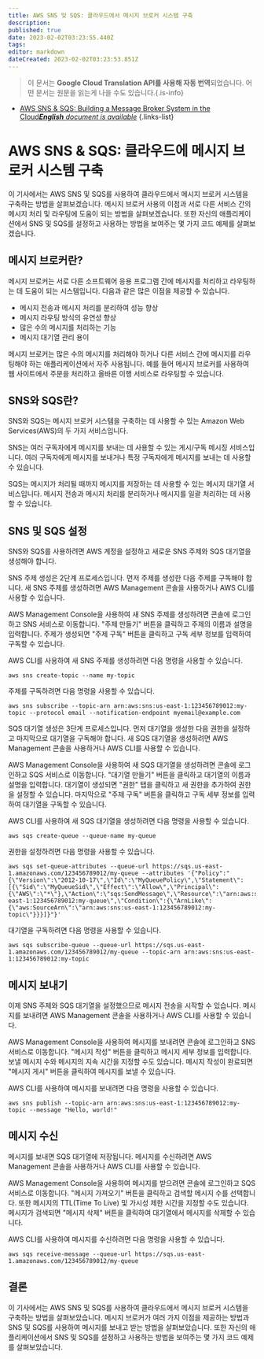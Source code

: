 ```yaml
---
title: AWS SNS 및 SQS: 클라우드에서 메시지 브로커 시스템 구축
description: 
published: true
date: 2023-02-02T03:23:55.440Z
tags: 
editor: markdown
dateCreated: 2023-02-02T03:23:53.851Z
---
```


> 이 문서는 **Google Cloud Translation API를 사용해 자동 번역**되었습니다.
어떤 문서는 원문을 읽는게 나을 수도 있습니다.{.is-info}



- [AWS SNS & SQS: Building a Message Broker System in the Cloud***English** document is available*](/en/Knowledge-base/Cloud/aws-sns--sqs-building-a-message-broker-system-in-the-cloud)
{.links-list}


# AWS SNS & SQS: 클라우드에 메시지 브로커 시스템 구축

이 기사에서는 AWS SNS 및 SQS를 사용하여 클라우드에서 메시지 브로커 시스템을 구축하는 방법을 살펴보겠습니다. 메시지 브로커 사용의 이점과 서로 다른 서비스 간의 메시지 처리 및 라우팅에 도움이 되는 방법을 살펴보겠습니다. 또한 자신의 애플리케이션에서 SNS 및 SQS를 설정하고 사용하는 방법을 보여주는 몇 가지 코드 예제를 살펴보겠습니다.

## 메시지 브로커란?

메시지 브로커는 서로 다른 소프트웨어 응용 프로그램 간에 메시지를 처리하고 라우팅하는 데 도움이 되는 시스템입니다. 다음과 같은 많은 이점을 제공할 수 있습니다.

- 메시지 전송과 메시지 처리를 분리하여 성능 향상
- 메시지 라우팅 방식의 유연성 향상
- 많은 수의 메시지를 처리하는 기능
- 메시지 대기열 관리 용이

메시지 브로커는 많은 수의 메시지를 처리해야 하거나 다른 서비스 간에 메시지를 라우팅해야 하는 애플리케이션에서 자주 사용됩니다. 예를 들어 메시지 브로커를 사용하여 웹 사이트에서 주문을 처리하고 올바른 이행 서비스로 라우팅할 수 있습니다.

## SNS와 SQS란?

SNS와 SQS는 메시지 브로커 시스템을 구축하는 데 사용할 수 있는 Amazon Web Services(AWS)의 두 가지 서비스입니다.

SNS는 여러 구독자에게 메시지를 보내는 데 사용할 수 있는 게시/구독 메시징 서비스입니다. 여러 구독자에게 메시지를 보내거나 특정 구독자에게 메시지를 보내는 데 사용할 수 있습니다.

SQS는 메시지가 처리될 때까지 메시지를 저장하는 데 사용할 수 있는 메시지 대기열 서비스입니다. 메시지 전송과 메시지 처리를 분리하거나 메시지를 일괄 처리하는 데 사용할 수 있습니다.

## SNS 및 SQS 설정

SNS와 SQS를 사용하려면 AWS 계정을 설정하고 새로운 SNS 주제와 SQS 대기열을 생성해야 합니다.

SNS 주제 생성은 2단계 프로세스입니다. 먼저 주제를 생성한 다음 주제를 구독해야 합니다. 새 SNS 주제를 생성하려면 AWS Management 콘솔을 사용하거나 AWS CLI를 사용할 수 있습니다.

AWS Management Console을 사용하여 새 SNS 주제를 생성하려면 콘솔에 로그인하고 SNS 서비스로 이동합니다. "주제 만들기" 버튼을 클릭하고 주제의 이름과 설명을 입력합니다. 주제가 생성되면 "주제 구독" 버튼을 클릭하고 구독 세부 정보를 입력하여 구독할 수 있습니다.

AWS CLI를 사용하여 새 SNS 주제를 생성하려면 다음 명령을 사용할 수 있습니다.

```
aws sns create-topic --name my-topic
```

주제를 구독하려면 다음 명령을 사용할 수 있습니다.

```
aws sns subscribe --topic-arn arn:aws:sns:us-east-1:123456789012:my-topic --protocol email --notification-endpoint myemail@example.com
```

SQS 대기열 생성은 3단계 프로세스입니다. 먼저 대기열을 생성한 다음 권한을 설정하고 마지막으로 대기열을 구독해야 합니다. 새 SQS 대기열을 생성하려면 AWS Management 콘솔을 사용하거나 AWS CLI를 사용할 수 있습니다.

AWS Management Console을 사용하여 새 SQS 대기열을 생성하려면 콘솔에 로그인하고 SQS 서비스로 이동합니다. "대기열 만들기" 버튼을 클릭하고 대기열의 이름과 설명을 입력합니다. 대기열이 생성되면 "권한" 탭을 클릭하고 새 권한을 추가하여 권한을 설정할 수 있습니다. 마지막으로 "주제 구독" 버튼을 클릭하고 구독 세부 정보를 입력하여 대기열을 구독할 수 있습니다.

AWS CLI를 사용하여 새 SQS 대기열을 생성하려면 다음 명령을 사용할 수 있습니다.

```
aws sqs create-queue --queue-name my-queue
```

권한을 설정하려면 다음 명령을 사용할 수 있습니다.

```
aws sqs set-queue-attributes --queue-url https://sqs.us-east-1.amazonaws.com/123456789012/my-queue --attributes '{"Policy":"{\"Version\":\"2012-10-17\",\"Id\":\"MyQueuePolicy\",\"Statement\":[{\"Sid\":\"MyQueueSid\",\"Effect\":\"Allow\",\"Principal\":{\"AWS\":\"*\"},\"Action\":\"sqs:SendMessage\",\"Resource\":\"arn:aws:sqs:us-east-1:123456789012:my-queue\",\"Condition\":{\"ArnLike\":{\"aws:SourceArn\":\"arn:aws:sns:us-east-1:123456789012:my-topic\"}}}]}"}'
```

대기열을 구독하려면 다음 명령을 사용할 수 있습니다.

```
aws sqs subscribe-queue --queue-url https://sqs.us-east-1.amazonaws.com/123456789012/my-queue --topic-arn arn:aws:sns:us-east-1:123456789012:my-topic
```

## 메시지 보내기

이제 SNS 주제와 SQS 대기열을 설정했으므로 메시지 전송을 시작할 수 있습니다. 메시지를 보내려면 AWS Management 콘솔을 사용하거나 AWS CLI를 사용할 수 있습니다.

AWS Management Console을 사용하여 메시지를 보내려면 콘솔에 로그인하고 SNS 서비스로 이동합니다. "메시지 작성" 버튼을 클릭하고 메시지 세부 정보를 입력합니다. 보낼 메시지 수와 메시지의 지속 시간을 지정할 수도 있습니다. 메시지 작성이 완료되면 "메시지 게시" 버튼을 클릭하여 메시지를 보낼 수 있습니다.

AWS CLI를 사용하여 메시지를 보내려면 다음 명령을 사용할 수 있습니다.

```
aws sns publish --topic-arn arn:aws:sns:us-east-1:123456789012:my-topic --message "Hello, world!"
```

## 메시지 수신

메시지를 보내면 SQS 대기열에 저장됩니다. 메시지를 수신하려면 AWS Management 콘솔을 사용하거나 AWS CLI를 사용할 수 있습니다.

AWS Management Console을 사용하여 메시지를 받으려면 콘솔에 로그인하고 SQS 서비스로 이동합니다. "메시지 가져오기" 버튼을 클릭하고 검색할 메시지 수를 선택합니다. 또한 메시지의 TTL(Time To Live) 및 가시성 제한 시간을 지정할 수도 있습니다. 메시지가 검색되면 "메시지 삭제" 버튼을 클릭하여 대기열에서 메시지를 삭제할 수 있습니다.

AWS CLI를 사용하여 메시지를 수신하려면 다음 명령을 사용할 수 있습니다.

```
aws sqs receive-message --queue-url https://sqs.us-east-1.amazonaws.com/123456789012/my-queue
```

## 결론

이 기사에서는 AWS SNS 및 SQS를 사용하여 클라우드에서 메시지 브로커 시스템을 구축하는 방법을 살펴보았습니다. 메시지 브로커가 여러 가지 이점을 제공하는 방법과 SNS 및 SQS를 사용하여 메시지를 보내고 받는 방법을 살펴보았습니다. 또한 자신의 애플리케이션에서 SNS 및 SQS를 설정하고 사용하는 방법을 보여주는 몇 가지 코드 예제를 살펴보았습니다.